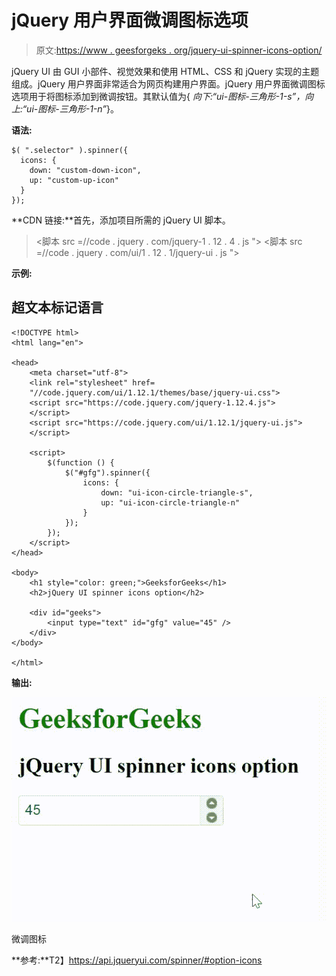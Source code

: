 # jQuery 用户界面微调图标选项

> 原文:[https://www . geesforgeks . org/jquery-ui-spinner-icons-option/](https://www.geeksforgeeks.org/jquery-ui-spinner-icons-option/)

jQuery UI 由 GUI 小部件、视觉效果和使用 HTML、CSS 和 jQuery 实现的主题组成。jQuery 用户界面非常适合为网页构建用户界面。jQuery 用户界面微调图标选项用于将图标添加到微调按钮。其默认值为{ *向下:“ui-图标-三角形-1-s”，向上:“ui-图标-三角形-1-n”*}。

**语法:**

```
$( ".selector" ).spinner({
  icons: { 
    down: "custom-down-icon", 
    up: "custom-up-icon" 
  }
});
```

**CDN 链接:**首先，添加项目所需的 jQuery UI 脚本。

> <link rel="”stylesheet”" href="”//code.jquery.com/ui/1.12.1/themes/smoothness/jquery-ui.css”">
> <脚本 src =//code . jquery . com/jquery-1 . 12 . 4 . js "></脚本>
> <脚本 src =//code . jquery . com/ui/1 . 12 . 1/jquery-ui . js "></脚本>

**示例:**

## 超文本标记语言

```
<!DOCTYPE html>
<html lang="en">

<head>
    <meta charset="utf-8">
    <link rel="stylesheet" href=
    "//code.jquery.com/ui/1.12.1/themes/base/jquery-ui.css">
    <script src="https://code.jquery.com/jquery-1.12.4.js">
    </script>
    <script src="https://code.jquery.com/ui/1.12.1/jquery-ui.js">
    </script>

    <script>
        $(function () {
            $("#gfg").spinner({
                icons: {
                    down: "ui-icon-circle-triangle-s",
                    up: "ui-icon-circle-triangle-n"
                }
            });
        });
    </script>
</head>

<body>
    <h1 style="color: green;">GeeksforGeeks</h1>
    <h2>jQuery UI spinner icons option</h2>

    <div id="geeks">
        <input type="text" id="gfg" value="45" />
    </div>
</body>

</html>
```

**输出:**

![](img/1099e975a618a15ecbabc13355469bac.png)

微调图标

**参考:**T2】https://api.jqueryui.com/spinner/#option-icons